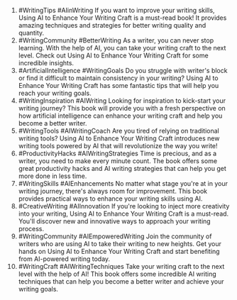 1. #WritingTips #AIinWriting If you want to improve your writing skills, Using AI to Enhance Your Writing Craft is a must-read book! It provides amazing techniques and strategies for better writing quality and quantity.
2. #WritingCommunity #BetterWriting As a writer, you can never stop learning. With the help of AI, you can take your writing craft to the next level. Check out Using AI to Enhance Your Writing Craft for some incredible insights.
3. #ArtificialIntelligence #WritingGoals Do you struggle with writer's block or find it difficult to maintain consistency in your writing? Using AI to Enhance Your Writing Craft has some fantastic tips that will help you reach your writing goals.
4. #WritingInspiration #AIWriting Looking for inspiration to kick-start your writing journey? This book will provide you with a fresh perspective on how artificial intelligence can enhance your writing craft and help you become a better writer.
5. #WritingTools #AIWritingCoach Are you tired of relying on traditional writing tools? Using AI to Enhance Your Writing Craft introduces new writing tools powered by AI that will revolutionize the way you write!
6. #ProductivityHacks #AIWritingStrategies Time is precious, and as a writer, you need to make every minute count. The book offers some great productivity hacks and AI writing strategies that can help you get more done in less time.
7. #WritingSkills #AIEnhancements No matter what stage you're at in your writing journey, there's always room for improvement. This book provides practical ways to enhance your writing skills using AI.
8. #CreativeWriting #AIInnovation If you're looking to inject more creativity into your writing, Using AI to Enhance Your Writing Craft is a must-read. You'll discover new and innovative ways to approach your writing process.
9. #WritingCommunity #AIEmpoweredWriting Join the community of writers who are using AI to take their writing to new heights. Get your hands on Using AI to Enhance Your Writing Craft and start benefiting from AI-powered writing today.
10. #WritingCraft #AIWritingTechniques Take your writing craft to the next level with the help of AI! This book offers some incredible AI writing techniques that can help you become a better writer and achieve your writing goals.
